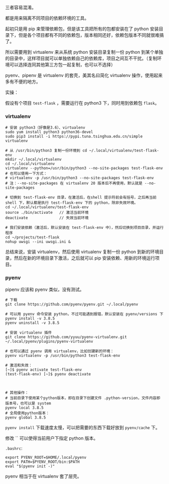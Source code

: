 三者容易混淆。

都是用来隔离不同项目的依赖环境的工具。

起初只是用 pip 来管理依赖包，但是该工具把所有的包都安装在了 python 安装目录下，但是各个项目都有不同的依赖包，版本相同还好，依赖包版本不同就很难搞了。

所以需要用到 virtualenv 来从系统 python 安装目录复制一份 python 到某个单独的目录中，这样项目就可以单独依赖自己的依赖库，项目之间互不干扰。（复制环境可以选择连同其他第三方包一起复制，也可以不选择）

pyenv、pipenv 是 virtualenv 的套壳，美其名曰简化 virtualenv 操作，使用起来多有不便的地方。

实操：

假设有个项目 `test-flask` ，需要运行在 python3 下，同时用到依赖包 `flask`。

### virtualenv
```
# 安装 python3（好像是3.6）、virtualenv
sudo yum install python3 python36-devel
sudo pip3 install -i https://pypi.tuna.tsinghua.edu.cn/simple virtualenv

# 从 /usr/bin/python3 复制一份环境到 cd ~/.local/virtualenv/test-flask-env
mkdir ~/.local/virtualenv
cd ~/.local/virtualenv
virtualenv --python=/usr/bin/python3 --no-site-packages test-flask-env
# 也可以使用一下方式：
# virtualenv -p /usr/bin/python3 --no-site-packages test-flask-env
# 注：--no-site-packages 在 virtualenv 20 版本后不再使用，默认就是 --no-site-packages

# 切换到 test-flask-env 目录，在激活后，在shell 提示符前会有括号，之后再当前 shell 下，默认都是执行 test-flask-env 下的 python，除非失效环境。
cd ~/.local/virtualenv/test-flask-env
source ./bin/activate   // 激活当前环境
deactivate              // 失效当前环境

# 我们安装依赖（激活后，默认安装在 test-flask-env 中），然后切换到项目目录，并运行程序
cd ~/projects/test-flask
nohup uwsgi --ini uwsgi.ini &
```
总结来说，安装 virtualenv，然后使用 virtualenv 复制一份 python 到新的环境目录，然后在新的环境目录下激活，之后就可以 pip 安装依赖、用新的环境运行项目。

### pyenv
pipenv 应该和 pyenv 类似，没有测试。
```
# 下载
git clone https://github.com/pyenv/pyenv.git ~/.local/pyenv

# 可以用 pyenv 命令安装 python，不过可能遇到报错，默认安装在 pyenv/versions 下
pyenv install -v 3.8.5
pyenv uninstall -v 3.8.5

# 安装 virtualenv 插件
git clone https://github.com/yyuu/pyenv-virtualenv.git ~/.local/pyenv/plugins/pyenv-virtualenv

# 也可以通过 pyenv 调用 virtualenv，比如创建新的环境：
pyenv virtualenv -p /usr/bin/python3 test-flask-env

# 激活和失效：
[~]$ pyenv activate test-flask-env
(test-flask-env) [~]$ pyenv deactivate



# 其他操作：
# 当前目录下使用某个python版本，即在目录下创建文件 .python-version，文件内容即版本号，也可以是 system
pyenv local 3.8.5
# 全局使用python版本：
pyenv global 3.8.5
```
`pyenv install` 下载速度太慢，可以把需要的东西下载好放到 `pyenv/cache` 下。 

修改 `` 可以使得当前用户下指定 python 版本。

`.bashrc`:
```
export PYENV_ROOT=$HOME/.local/pyenv
export PATH=$PYENV_ROOT/bin:$PATH
eval "$(pyenv init -)"
```

pyenv 相当于在 virtualenv 套了层壳。